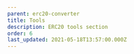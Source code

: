 ```yaml
---
parent: erc20-converter
title: Tools
description: ERC20 tools section
order: 6
last_updated: 2021-05-18T13:57:00.000Z
---
```

